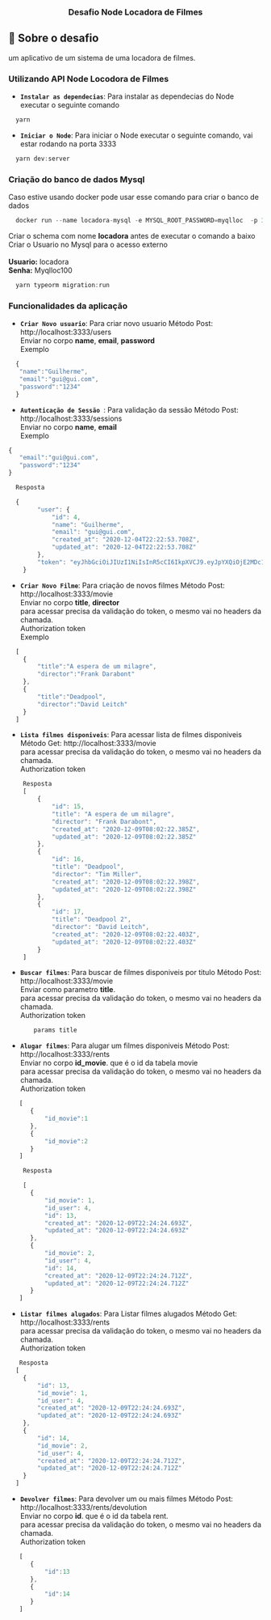
<h3 align="center">
  Desafio Node Locadora de Filmes
</h3>


## :rocket: Sobre o desafio

um aplicativo de um sistema de uma locadora de filmes.

### Utilizando API Node Locodora de Filmes

- **`Instalar as dependecias`**:  Para instalar as dependecias do Node executar o seguinte comando

```js
  yarn 
```

- **`Iniciar o Node`**:  Para iniciar o Node executar o seguinte comando, vai estar rodando na porta 3333  

```js
  yarn dev:server
```


### Criação do banco de dados Mysql


Caso estive usando docker pode usar esse comando para criar o banco de dados

```js
  docker run --name locadora-mysql -e MYSQL_ROOT_PASSWORD=myqlloc  -p 3306:3306 -d mysql 
```


Criar o schema com nome <Strong>locadora</Strong> antes de executar o comando a baixo<br>
Criar o Usuario no Mysql para o acesso externo 
<br>
<br>
<Strong>Usuario:</Strong> locadora<br>
<Strong>Senha:</Strong> Myqlloc100
 

```js
  yarn typeorm migration:run
```



### Funcionalidades da aplicação


- **`Criar Novo usuario`**:  Para criar novo usuario Método Post: http://localhost:3333/users<br>
 Enviar no corpo <Strong>name</Strong>, <Strong>email</Strong>, <Strong>password </Strong> <br>
 Exemplo
```js
  {
   "name":"Guilherme",
   "email":"gui@gui.com",
   "password":"1234"
  }
```


- **`Autenticação de Sessão `**:  Para validação da sessão Método Post:  http://localhost:3333/sessions<br>
 Enviar no corpo <Strong>name</Strong>, <Strong>email</Strong> <br>
 Exemplo

```js
{
   "email":"gui@gui.com",
   "password":"1234"
}

  Resposta

  {
		"user": {
			"id": 4,
			"name": "Guilherme",
			"email": "gui@gui.com",
			"created_at": "2020-12-04T22:22:53.708Z",
			"updated_at": "2020-12-04T22:22:53.708Z"
		},
		"token": "eyJhbGciOiJIUzI1NiIsInR5cCI6IkpXVCJ9.eyJpYXQiOjE2MDc1MzEwNDMsImV4cCI6MTYwNzYxNzQ0Mywic3ViIjoiNCJ9._iCbrEEAMJpulRINUgNcgWZUHzgf3t_Np8Q7hK73Ozg"
	}

```


- **`Criar Novo Filme`**:  Para criação de novos filmes Método Post: http://localhost:3333/movie <br>
     Enviar no corpo <Strong>title</Strong>, <Strong>director</Strong> <br>
     para acessar precisa da validação do token, o mesmo vai no headers da chamada.<br>
     Authorization token <br>
     Exemplo
```js
  [
    {
        "title":"A espera de um milagre",
        "director":"Frank Darabont"
    },
    {
        "title":"Deadpool",
        "director":"David Leitch"
    }
  ]
```


- **`Lista filmes disponiveis`**:  Para acessar lista de filmes disponiveis Método Get: http://localhost:3333/movie <br>
     para acessar precisa da validação do token, o mesmo vai no headers da chamada.<br>
     Authorization token
```js
    Resposta
    [
        {
            "id": 15,
            "title": "A espera de um milagre",
            "director": "Frank Darabont",
            "created_at": "2020-12-09T08:02:22.385Z",
            "updated_at": "2020-12-09T08:02:22.385Z"
        },
        {
            "id": 16,
            "title": "Deadpool",
            "director": "Tim Miller",
            "created_at": "2020-12-09T08:02:22.398Z",
            "updated_at": "2020-12-09T08:02:22.398Z"
        },
        {
            "id": 17,
            "title": "Deadpool 2",
            "director": "David Leitch",
            "created_at": "2020-12-09T08:02:22.403Z",
            "updated_at": "2020-12-09T08:02:22.403Z"
        }
    ]
```


- **`Buscar filmes`**:  Para buscar de filmes disponiveis por titulo Método Post: http://localhost:3333/movie <br>
     Enviar como parametro <Strong>title</Strong>.<br>
     para acessar precisa da validação do token, o mesmo vai no headers da chamada.<br>
     Authorization token
```js
       params title
```



- **`Alugar filmes`**:  Para alugar um filmes disponiveis Método Post: http://localhost:3333/rents <br>
     Enviar no corpo <Strong>id_movie</Strong>. que é o id da tabela movie  <br>
     para acessar precisa da validação do token, o mesmo vai no headers da chamada.<br>
     Authorization token
```js
   [
      {
          "id_movie":1
      },
      {
          "id_movie":2
      }
   ]

    Resposta

    [
      {
          "id_movie": 1,
          "id_user": 4,
          "id": 13,
          "created_at": "2020-12-09T22:24:24.693Z",
          "updated_at": "2020-12-09T22:24:24.693Z"
      },
      {
          "id_movie": 2,
          "id_user": 4,
          "id": 14,
          "created_at": "2020-12-09T22:24:24.712Z",
          "updated_at": "2020-12-09T22:24:24.712Z"
      }
   ]
```



- **`Listar filmes alugados`**:  Para Listar filmes alugados Método Get: http://localhost:3333/rents <br>
     para acessar precisa da validação do token, o mesmo vai no headers da chamada. <br>
     Authorization token
```js
   Resposta
  [
    {
        "id": 13,
        "id_movie": 1,
        "id_user": 4,
        "created_at": "2020-12-09T22:24:24.693Z",
        "updated_at": "2020-12-09T22:24:24.693Z"
    },
    {
        "id": 14,
        "id_movie": 2,
        "id_user": 4,
        "created_at": "2020-12-09T22:24:24.712Z",
        "updated_at": "2020-12-09T22:24:24.712Z"
    }
  ]
```



- **`Devolver filmes`**:  Para devolver um ou mais filmes Método Post: http://localhost:3333/rents/devolution <br>
     Enviar no corpo <Strong>id</Strong>. que é o id da tabela rent.  <br>
     para acessar precisa da validação do token, o mesmo vai no headers da chamada.<br>
     Authorization token
```js
   [
      {
          "id":13
      },
      {
          "id":14
      }
   ]
```
